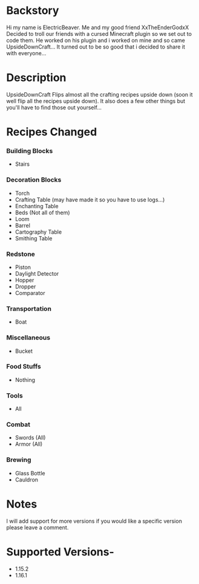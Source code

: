 # Backstory
Hi my name is ElectricBeaver. Me and my good friend XxTheEnderGodxX Decided to troll our friends with a cursed Minecraft plugin so we set out to code them. He worked on his plugin and i worked on mine and so came UpsideDownCraft... It turned out to be so good that i decided to share it with everyone...

# Description
UpsideDownCraft Flips almost all the crafting recipes upside down (soon it well flip all the recipes upside down). It also does a few other things but you'll have to find those out yourself...

 

# Recipes Changed
### Building Blocks
- Stairs
### Decoration Blocks
- Torch
- Crafting Table (may have made it so you have to use logs...)
- Enchanting Table
- Beds (Not all of them)
- Loom
- Barrel
- Cartography Table
- Smithing Table
### Redstone
- Piston
 - Daylight Detector
 - Hopper
 - Dropper
 - Comparator
 ### Transportation
 - Boat
 ### Miscellaneous
 - Bucket
 ### Food  Stuffs
 - Nothing
### Tools
  - All
 ### Combat
 - Swords (All)
 - Armor (All)
### Brewing
- Glass Bottle
- Cauldron

# Notes
I will add support for more versions if you would like a specific version please leave a comment.
# Supported Versions-
- 1.15.2
- 1.16.1
